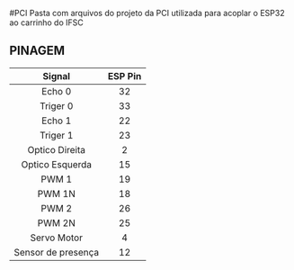 #PCI
Pasta com arquivos do projeto da PCI utilizada para acoplar o ESP32 ao carrinho do IFSC

## PINAGEM
|Signal|ESP Pin|
|:-:|:-:|
|Echo 0|32|
|Triger 0|33|
|Echo 1|22|
|Triger 1|23|
|Optico Direita|2|
|Optico Esquerda|15|
|PWM 1|19|
|PWM 1N|18|
|PWM 2|26|
|PWM 2N|25|
|Servo Motor|4|
|Sensor de presença|12|
